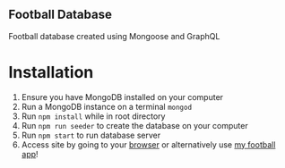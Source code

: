 ## Football Database

Football database created using Mongoose and GraphQL

# Installation
1. Ensure you have MongoDB installed on your computer
2. Run a MongoDB instance on a terminal
`mongod`
3. Run `npm install` while in root directory
4. Run `npm run seeder` to create the database on your computer
5. Run `npm start` to run database server
6. Access site by going to your [browser](http://localhost:4000/graphql) or alternatively use [my football app](https://github.com/RDrohan/football-database-app)!